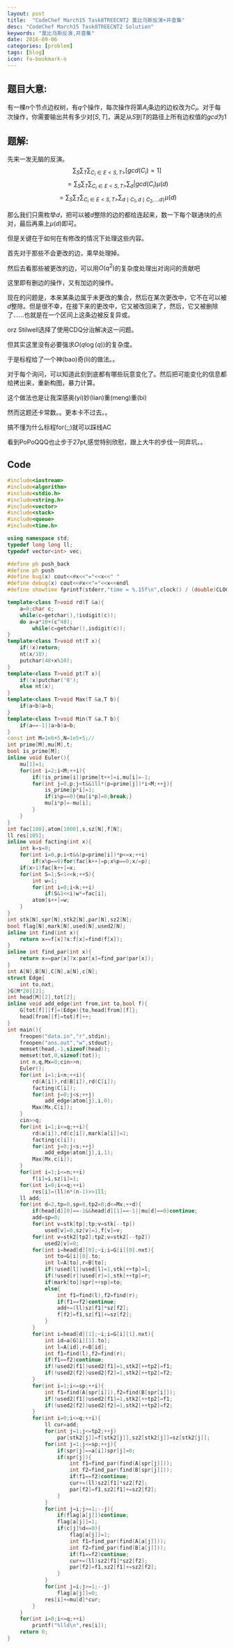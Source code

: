 ```yaml
---
layout: post
title:  "CodeChef March15 Task8TREECNT2 莫比乌斯反演+并查集"
desc: "CodeChef March15 Task8TREECNT2 Solution"
keywords: "莫比乌斯反演,并查集"
date: 2016-09-06
categories: [problem]
tags: [blog]
icon: fa-bookmark-o
---
```




<h2>题目大意:</h2>

有一棵$n$个节点边权树，有$q$个操作，每次操作将第$A_i$条边的边权改为$C_i$。对于每次操作，你需要输出共有多少对$[S,T]$，满足从$S$到$T$的路径上所有边权值的$gcd$为$1$

<h2>题解:</h2>

先来一发无脑的反演。
$$\sum_S \sum_T \sum_{C_i \in E<S,T>} [gcd(C_i)=1]$$
$$=\sum_S \sum_T \sum_{C_i \in E<S,T> } \sum_d|gcd(C_i) \mu(d) $$
$$=\sum_S \sum_T \sum_{C_i \in E<S,T> } \sum_{d \mid C_1,d \mid C_2,... d \mid} \mu(d) $$

那么我们只需枚举$d$，把可以被$d$整除的边的都给连起来，数一下每个联通块的点对，最后再乘上$\mu(d)$即可。

但是关键在于如何在有修改的情况下处理这些内容。

首先对于那些不会更改的边，乘早处理掉。

然后去看那些被更改的边，可以用$O(q^2)$的复杂度处理出对询问的贡献吧

这里即有删边的操作，又有加边的操作。

现在的问题是，本来某条边属于未更改的集合，然后在某次更改中，它不在可以被$d$整除。但是很不幸，在接下来的更改中，它又被改回来了，然后，它又被删除了......也就是在一个区间上这条边被反复异或。

orz Stilwell选择了使用CDQ分治解决这一问题。

但其实这里没有必要强求$O(q\log(q))$的复杂度。

于是标程给了一个神(bao)奇(li)的做法。。

对于每个询问，可以知道此刻到底都有哪些玩意变化了。然后把可能变化的信息都给拷出来，重新构图，暴力计算。

这个做法也是让我深感奥(yi)妙(lian)重(meng)重(bi)

然而这题还卡常数。。更本卡不过去。。

搞不懂为什么标程for(;;)就可以踩线AC

看到PoPoQQQ也止步于27pt,感觉特别欣慰，跟上大牛的步伐一同弃坑。。



## Code

```cpp
#include<iostream>
#include<algorithm>
#include<stdio.h>
#include<string.h>
#include<vector>
#include<stack>
#include<queue>
#include<time.h>

using namespace std;
typedef long long ll;
typedef vector<int> vec;

#define pb push_back
#define ph push
#define bug(x) cout<<#x<<"="<<x<<" "
#define debug(x) cout<<#x<<"="<<x<<endl
#define showtime fprintf(stderr,"time = %.15f\n",clock() / (double)CLOCKS_PER_SEC)

template<class T>void rd(T &a){
	a=0;char c;
	while(c=getchar(),!isdigit(c));
	do a=a*10+(c^48);
		while(c=getchar(),isdigit(c));
}
template<class T>void nt(T x){
	if(!x)return;
	nt(x/10);
	putchar(48+x%10);
}
template<class T>void pt(T x){
	if(!x)putchar('0');
	else nt(x);
}
template<class T>void Max(T &a,T b){
	if(a<b)a=b;
}
template<class T>void Min(T &a,T b){
	if(a==-1||a>b)a=b;
}
const int M=1e6+5,N=1e5+5;//
int prime[M],mu[M],t;
bool is_prime[M];
inline void Euler(){
	mu[1]=1;
	for(int i=2;i<M;++i){
		if(!is_prime[i])prime[t++]=i,mu[i]=-1;
		for(int j=0,p;j<t&&1ll*(p=prime[j])*i<M;++j){
			is_prime[p*i]=1;
			if(i%p==0){mu[i*p]=0;break;}
			mu[i*p]=-mu[i];
		}
	}
}
int fac[100],atom[1000],s,sz[N],f[N];
ll res[105];
inline void facting(int x){
	int k=s=0;
	for(int i=0,p;i<t&&(p=prime[i])*p<=x;++i)
		if(x%p==0)for(fac[k++]=p;x%p==0;x/=p);
	if(x>1)fac[k++]=x;
	for(int S=1;S<1<<k;++S){
		int w=1;
		for(int i=0;i<k;++i)
			if(S&1<<i)w*=fac[i];
		atom[s++]=w;
	}
}
int stk[N],spr[N],stk2[N],par[N],sz2[N];
bool flag[N],mark[N],used[N],used2[N];
inline int find(int x){
	return x==f[x]?x:f[x]=find(f[x]);
}
inline int find_par(int x){
	return x==par[x]?x:par[x]=find_par(par[x]);
}
int A[N],B[N],C[N],a[N],c[N];
struct Edge{
	int to,nxt;
}G[M*20][2];
int head[M][2],tot[2];
inline void add_edge(int from,int to,bool f){
	G[tot[f]][f]=(Edge){to,head[from][f]};
	head[from][f]=tot[f]++;
}
int main(){
	freopen("data.in","r",stdin);
	freopen("ans.out","w",stdout);
	memset(head,-1,sizeof(head));
	memset(tot,0,sizeof(tot));
	int n,q,Mx=0;cin>>n;
	Euler();
	for(int i=1;i<n;++i){
		rd(A[i]),rd(B[i]),rd(C[i]);
		facting(C[i]);
		for(int j=0;j<s;++j)
			add_edge(atom[j],i,0);
		Max(Mx,C[i]);
	}
	cin>>q;
	for(int i=1;i<=q;++i){
		rd(a[i]),rd(c[i]),mark[a[i]]=1;
		facting(c[i]);
		for(int j=0;j<s;++j)
			add_edge(atom[j],i,1);
		Max(Mx,c[i]);
	}
	for(int i=1;i<=n;++i)
		f[i]=i,sz[i]=1;
	for(int i=0;i<=q;++i)
		res[i]=(ll)n*(n-1)>>1ll;
	ll add;
	for(int d=2,tp=0,sp=0,tp2=0;d<=Mx;++d){
		if(head[d][0]==-1&&head[d][1]==-1||mu[d]==0)continue;
		add=sp=0;
		for(int v=stk[tp];tp;v=stk[--tp])
			used[v]=0,sz[v]=1,f[v]=v;
		for(int v=stk2[tp2];tp2;v=stk2[--tp2])
			used2[v]=0;
		for(int i=head[d][0];~i;i=G[i][0].nxt){
			int to=G[i][0].to;
			int l=A[to],r=B[to];
			if(!used[l])used[l]=1,stk[++tp]=l;
			if(!used[r])used[r]=1,stk[++tp]=r;
			if(mark[to])spr[++sp]=to;
			else{
				int f1=find(l),f2=find(r);
				if(f1==f2)continue;
				add+=(ll)sz[f1]*sz[f2];
				f[f2]=f1,sz[f1]+=sz[f2];
			}
		}
		for(int i=head[d][1];~i;i=G[i][1].nxt){
			int id=a[G[i][1].to];
			int l=A[id],r=B[id];
			int f1=find(l),f2=find(r);
			if(f1==f2)continue;
			if(!used2[f1])used2[f1]=1,stk2[++tp2]=f1;
			if(!used2[f2])used2[f2]=1,stk2[++tp2]=f2;
		}
		for(int i=1;i<=sp;++i){
			int f1=find(A[spr[i]]),f2=find(B[spr[i]]);
			if(!used2[f1])used2[f1]=1,stk2[++tp2]=f1;
			if(!used2[f2])used2[f2]=1,stk2[++tp2]=f2;
		}
		for(int i=0;i<=q;++i){
			ll cur=add;
			for(int j=1;j<=tp2;++j)
				par[stk2[j]]=f[stk2[j]],sz2[stk2[j]]=sz[stk2[j]];
			for(int j=1;j<=sp;++j){
				if(spr[j]==a[i])spr[j]=0;
				if(spr[j]){
					int f1=find_par(find(A[spr[j]]));
					int f2=find_par(find(B[spr[j]]));
					if(f1==f2)continue;
					cur+=(ll)sz2[f1]*sz2[f2];
					par[f2]=f1,sz2[f1]+=sz2[f2];
				}
			}
			for(int j=i;j>=1;--j){
				if(flag[a[j]])continue;
				flag[a[j]]=1;
				if(c[j]%d==0){
					flag[a[j]]=1;
					int f1=find_par(find(A[a[j]]));
					int f2=find_par(find(B[a[j]]));
					if(f1==f2)continue;
					cur+=(ll)sz2[f1]*sz2[f2];
					par[f2]=f1,sz2[f1]+=sz2[f2];
				}
			}
			for(int j=i;j>=1;--j)
				flag[a[j]]=0;
			res[i]+=mu[d]*cur;
		}
	}
	for(int i=0;i<=q;++i)
		printf("%lld\n",res[i]);
	return 0;
}

```

